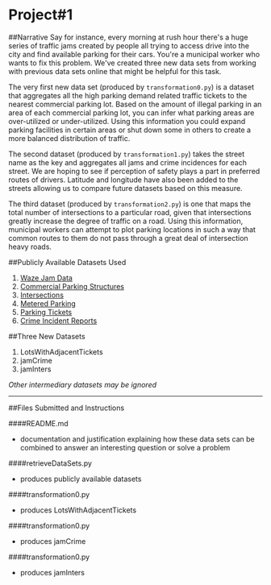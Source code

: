 Project#1
======

##Narrative
Say for instance, every morning at rush hour there's a huge series of traffic jams created by people all trying to access drive into the city and find available parking for their cars. You're a municipal worker who wants to fix this problem.  We've created three new data sets from working with previous  data sets online that might be helpful for this task.  

The very first new data set (produced by `transformation0.py`) is a dataset that aggregates all the high parking demand related traffic tickets to the nearest commercial parking lot.  Based on the amount of illegal parking in an area of each commercial parking lot, you can infer what parking areas are over-utilized or under-utilized.  Using this information you could expand parking facilities in certain areas or shut down some in others to create a more balanced distribution of traffic. 

The second dataset (produced by `transformation1.py`) takes the street name as the key and aggregates all jams and crime incidences for each street. We are hoping to see if perception of safety plays a part in preferred routes of drivers. Latitude and longitude have also been added to the streets allowing us to compare future datasets based on this measure.

The third dataset (produced by `transformation2.py`) is one that maps the total number of intersections to a particular road, given that intersections greatly increase the degree of traffic on a road.  Using this information, municipal workers can attempt to plot parking locations in such a way that common routes to them do not pass through a great deal of intersection heavy roads.

##Publicly Available Datasets Used
1. [Waze Jam Data](https://data.cityofboston.gov/Transportation/Waze-Jam-Data/yqgx-2ktq/data)
2. [Commercial Parking Structures](https://data.cambridgema.gov/Traffic-Parking-and-Transportation/Commercial-Parking/t8tm-muns)
3. [Intersections](https://data.cambridgema.gov/Traffic-Parking-and-Transportation/Intersections/8m9a-yuzk)
4. [Metered Parking](https://data.cambridgema.gov/Traffic-Parking-and-Transportation/Metered-Parking-Spaces/6h7q-rwhf)
5. [Parking Tickets](https://data.cambridgema.gov/Traffic-Parking-and-Transportation/Cambridge-Parking-Tickets-for-the-period-January-2/vnxa-cuyr)
6. [Crime Incident Reports](https://data.cityofboston.gov/Public-Safety/Crime-Incident-Reports-August-2015-To-Date-Source-/fqn4-4qap)

##Three New Datasets
1. LotsWithAdjacentTickets
2. jamCrime
3. jamInters

*Other intermediary datasets may be ignored*

***

##Files Submitted and Instructions

####README.md
* documentation and justification explaining how these data sets can be combined to answer an interesting question or solve a problem

####retrieveDataSets.py
* produces publicly available datasets

####transformation0.py
* produces LotsWithAdjacentTickets

####transformation0.py
* produces jamCrime

####transformation0.py
* produces jamInters

